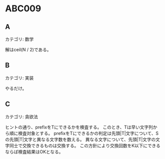 # ABC009

## A
カテゴリ: 数学

解はceil(N / 2)である。

## B
カテゴリ: 実装

やるだけ。

## C
カテゴリ: 貪欲法

ヒントの通り、prefixをTにできるかを検査する。
このとき、Tは早い文字列から順に検査対象とする。
prefixをTにできるかの判定は先頭|T|文字について、Sの先頭|T|文字と異なる文字数を数える。
異なる文字について、先頭|T|文字の文字同士で交換できるものは交換する。
この方針により交換回数をK以下にできるならば検査結果はOKとなる。
